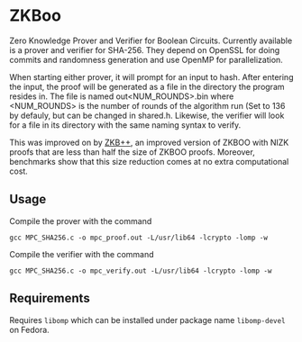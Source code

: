 # ZKBoo

Zero Knowledge Prover and Verifier for Boolean Circuits. Currently available is a prover and verifier for SHA-256. They depend on OpenSSL for doing commits and randomness generation and use OpenMP for parallelization.

When starting either prover, it will prompt for an input to hash. After entering the input, the proof will be generated as a file in the directory the program resides in. The file is named out<NUM_ROUNDS>.bin where <NUM_ROUNDS> is the number of rounds of the algorithm run (Set to 136 by defauly, but can be changed in shared.h. Likewise, the verifier will look for a file in its directory with the same naming syntax to verify.

This was improved on by [ZKB++](https://eprint.iacr.org/2017/279.pdf), an improved version of ZKBOO with NIZK proofs that are less than half the size of ZKBOO proofs. Moreover, benchmarks show that this size reduction comes at no extra computational cost.

## Usage

Compile the prover with the command
```
gcc MPC_SHA256.c -o mpc_proof.out -L/usr/lib64 -lcrypto -lomp -w
```

Compile the verifier with the command
```
gcc MPC_SHA256.c -o mpc_verify.out -L/usr/lib64 -lcrypto -lomp -w
```

## Requirements
Requires `libomp` which can be installed under package name `libomp-devel` on Fedora.

